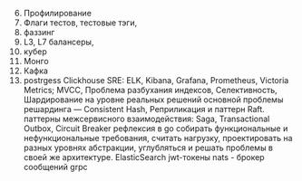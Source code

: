 6. Профилирование
10. Флаги тестов, тестовые тэги, 
11. фаззинг
14. L3, L7 балансеры, 
15. кубер
16. Монго
19. Кафка
21. postrgess
Clickhouse
SRE: ELK, Kibana, Grafana, Prometheus, Victoria Metrics; 
MVCC, 
Проблема разбухания индексов, 
Селективность, 
Шардирование на уровне реальных решений основной проблемы решардинга — Consistent Hash, 
Реприликация и паттерн Raft.  
паттерны межсервисного взаимодействия: Saga, Transactional Outbox, Circuit Breaker
рефлексия в go
собирать функциональные и нефункциональные требования, считать нагрузку, проектировать на разных уровнях абстракции, углубляться и решать проблемы в своей же архитектуре. 
ElasticSearch
jwt-токены
nats - брокер сообщений
grpc
